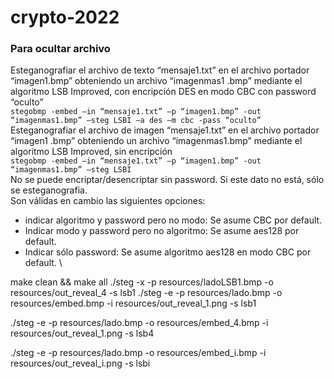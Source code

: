 # crypto-2022

### Para ocultar archivo

Esteganografiar el archivo de texto “mensaje1.txt” en el archivo portador “imagen1.bmp”
obteniendo un archivo “imagenmas1 .bmp” mediante el algoritmo LSB Improved, con encripción DES en
modo CBC con password “oculto” \
`stegobmp -embed –in “mensaje1.txt” –p “imagen1.bmp” -out “imagenmas1.bmp” –steg LSBI –a des –m cbc -pass “oculto”`\
Esteganografiar el archivo de imagen “mensaje1.txt” en el archivo portador “imagen1 .bmp”
obteniendo un archivo “imagenmas1.bmp” mediante el algoritmo LSB Improved, sin encripción\
`stegobmp -embed –in “mensaje1.txt” –p “imagen1.bmp” -out “imagenmas1.bmp” –steg LSBI` \
No se puede encriptar/desencriptar sin password. Si este dato no está, sólo se esteganografia. \
Son válidas en cambio las siguientes opciones:

- indicar algoritmo y password pero no modo: Se asume CBC por default.
- Indicar modo y password pero no algoritmo: Se asume aes128 por default.
- Indicar sólo password: Se asume algoritmo aes128 en modo CBC por default. \

make clean && make all
./steg -x -p resources/ladoLSB1.bmp -o resources/out_reveal_4 -s lsb1
./steg -e -p resources/lado.bmp -o resources/embed.bmp -i resources/out_reveal_1.png -s lsb1

<!-- ./steg -x -p resources/ladoLSB1.bmp -o resources/out_reveal_4 -s lsb1 -->

./steg -e -p resources/lado.bmp -o resources/embed_4.bmp -i resources/out_reveal_1.png -s lsb4

./steg -e -p resources/lado.bmp -o resources/embed_i.bmp -i resources/out_reveal_i.png -s lsbi
